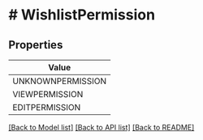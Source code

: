# # WishlistPermission


## Properties 



| Value |
------------ | 
UNKNOWNPERMISSION|UNKNOWN_PERMISSION
VIEWPERMISSION|VIEW_PERMISSION
EDITPERMISSION|EDIT_PERMISSION

[[Back to Model list]](../../README.md#models) [[Back to API list]](../../README.md#endpoints) [[Back to README]](../../README.md)

